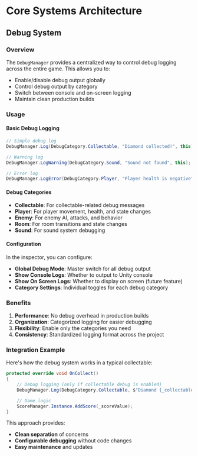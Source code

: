 # Core Systems Architecture

## Debug System

### Overview
The `DebugManager` provides a centralized way to control debug logging across the entire game. This allows you to:
- Enable/disable debug output globally
- Control debug output by category
- Switch between console and on-screen logging
- Maintain clean production builds

### Usage

#### Basic Debug Logging
```csharp
// Simple debug log
DebugManager.Log(DebugCategory.Collectable, "Diamond collected!", this);

// Warning log
DebugManager.LogWarning(DebugCategory.Sound, "Sound not found", this);

// Error log
DebugManager.LogError(DebugCategory.Player, "Player health is negative", this);
```

#### Debug Categories
- **Collectable**: For collectable-related debug messages
- **Player**: For player movement, health, and state changes
- **Enemy**: For enemy AI, attacks, and behavior
- **Room**: For room transitions and state changes
- **Sound**: For sound system debugging

#### Configuration
In the inspector, you can configure:
- **Global Debug Mode**: Master switch for all debug output
- **Show Console Logs**: Whether to output to Unity console
- **Show On Screen Logs**: Whether to display on screen (future feature)
- **Category Settings**: Individual toggles for each debug category

### Benefits
1. **Performance**: No debug overhead in production builds
2. **Organization**: Categorized logging for easier debugging
3. **Flexibility**: Enable only the categories you need
4. **Consistency**: Standardized logging format across the project

### Integration Example

Here's how the debug system works in a typical collectable:

```csharp
protected override void OnCollect()
{
    // Debug logging (only if collectable debug is enabled)
    DebugManager.Log(DebugCategory.Collectable, $"Diamond {_collectableID} collected!", this);

    // Game logic
    ScoreManager.Instance.AddScore(_scoreValue);
}
```

This approach provides:
- **Clean separation** of concerns
- **Configurable debugging** without code changes
- **Easy maintenance** and updates

